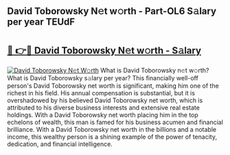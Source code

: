 ## David Toborowsky N𝚎t w𝚘rth - Part-OL6 S𝚊lary per year TEUdF

# <h2><a href="http://gc1mc4.nevu.top/?p=David+Toborowsky">🔗 👉🔴 David Toborowsky N𝚎t w𝚘rth - S𝚊lary</a></h2>

[![David Toborowsky N𝚎t W𝚘rth](https://i.imgur.com/Oavwk0R.jpeg)](http://gc1mc4.nevu.top/?p=David+Toborowsky)
What is David Toborowsky n𝚎t w𝚘rth? What is David Toborowsky s𝚊lary per year?
This financially well-off person's David Toborowsky net worth is significant, making him one of the richest in his field. His annual compensation is substantial, but it is overshadowed by his believed David Toborowsky net worth, which is attributed to his diverse business interests and extensive real estate holdings. With a David Toborowsky net worth placing him in the top echelons of wealth, this man is famed for his business acumen and financial brilliance. With a David Toborowsky net worth in the billions and a notable income, this wealthy person is a shining example of the power of tenacity, dedication, and financial intelligence.
